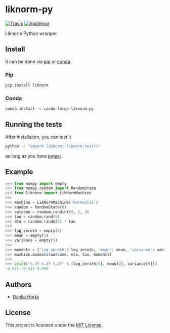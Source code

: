 # liknorm-py

[![Travis](https://img.shields.io/travis/com/limix/liknorm-py.svg?style=flat-square&label=linux%20%2F%20macos%20build)](https://travis-ci.com/limix/liknorm-py) [![AppVeyor](https://img.shields.io/appveyor/ci/Horta/liknorm-py.svg?style=flat-square&label=windows%20build)](https://ci.appveyor.com/project/Horta/liknorm-py)

Liknorm Python wrapper.

## Install

It can be done via [pip](https://pypi.org/) or [conda](https://conda.io/).

### Pip

```bash
pip install liknorm
```

### Conda

```bash
conda install -c conda-forge liknorm-py
```

## Running the tests

After installation, you can test it

```bash
python -c "import liknorm; liknorm.test()"
```

as long as you have [pytest](http://docs.pytest.org/en/latest/).

## Example

```python
>>> from numpy import empty
>>> from numpy.random import RandomState
>>> from liknorm import LikNormMachine
>>>
>>> machine = LikNormMachine('bernoulli')
>>> random = RandomState(0)
>>> outcome = random.randint(0, 2, 5)
>>> tau = random.rand(5)
>>> eta = random.randn(5) * tau
>>>
>>> log_zeroth = empty(5)
>>> mean = empty(5)
>>> variance = empty(5)
>>>
>>> moments = {'log_zeroth': log_zeroth, 'mean': mean, 'variance': variance}
>>> machine.moments(outcome, eta, tau, moments)
>>>
>>> print('%.3f %.3f %.3f' % (log_zeroth[0], mean[0], variance[0]))
-0.671 -0.515 0.946
```

## Authors

* [Danilo Horta](https://github.com/horta)

## License

This project is licensed under the [MIT License](https://raw.githubusercontent.com/limix/liknorm-py/master/LICENSE.md).
